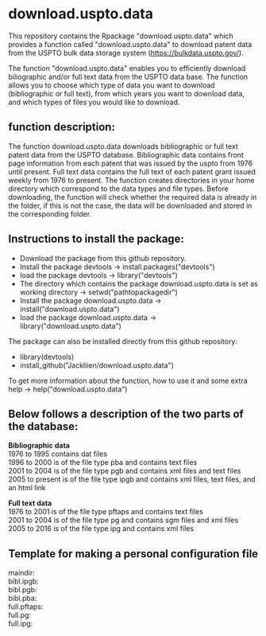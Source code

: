 # download.uspto.data
This repository contains the Rpackage "download.uspto.data" which provides a function called "download.uspto.data" to download patent data from the USPTO bulk data storage system (https://bulkdata.uspto.gov/). 

The function "download.uspto.data" enables you to efficiently download biliographic and/or full text data from the USPTO data base. The function allows you to choose which type of data you want to download (bibliographic or full text), from which years you want to download data, and which types of files you would like to download.  

## function description: 

The function download.uspto.data downloads bibliographic or full text patent data from the USPTO database. Bibliographic data contains front page information from each patent that was issued by the uspto from 1976 until present. Full text data contains the full text of each patent grant issued weekly from 1976 to present. The function creates directories in your home directory which correspond to the data types and file types. Before downloading, the function will check whether the required data is already in the folder, if this is not the case, the data will be downloaded and stored in the corresponding folder.

## Instructions to install the package: 

- Download the package from this github repository. 
- Install the package devtools -> install.packages("devtools")
- load the package devtools -> library("devtools")
- The directory which contains the package download.uspto.data is set as working directory -> setwd("pathtopackagedir")
- Install the package download.uspto.data  -> install("download.uspto.data")
- load the package download.uspto.data -> library("download.uspto.data")

The package can also be installed directly from this github repository: 

- library(devtools)
- install_github("Jackliien/download.uspto.data")

To get more information about the function, how to use it and some extra help -> help("download.uspto.data")

## Below follows a description of the two parts of the database:

**Bibliographic data**  
1976 to 1995 contains dat files  
1996 to 2000 is of the file type pba and contains text files  
2001 to 2004 is of the file type pgb and contains xml files and text files  
2005 to present is of the file type ipgb and contains xml files, text files, and an html link  

**Full text data**   
1976 to 2001 is of the file type pftaps and contains text files  
2001 to 2004 is of the file type pg and contains sgm files and xml files  
2005 to 2016 is of the file type ipg and contains xml files  

## Template for making a personal configuration file

maindir:  
bibl.ipgb:   
bibl.pgb:   
bibl.pba:   
full.pftaps:   
full.pg:   
full.ipg:   

